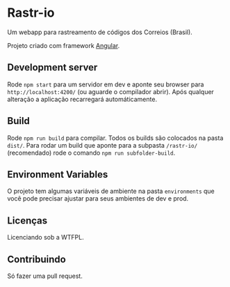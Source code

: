 # Rastr-io

Um webapp para rastreamento de códigos dos Correios (Brasil).
  
Projeto criado com framework [Angular](https://github.com/angular/angular-cli).

## Development server

Rode `npm start` para um servidor em dev e aponte seu browser para `http://localhost:4200/` (ou aguarde o compilador abrir). Após qualquer alteração a aplicação recarregará automáticamente.

## Build

Rode `npm run build` para compilar. Todos os builds são colocados na pasta `dist/`. Para rodar um build que aponte para a subpasta `/rastr-io/` (recomendado) rode o comando `npm run subfolder-build`.

## Environment Variables

O projeto tem algumas variáveis de ambiente na pasta `environments` que você pode precisar ajustar para seus ambientes de dev e prod.

## Licenças

Licenciando sob a WTFPL.

## Contribuindo

Só fazer uma pull request.
